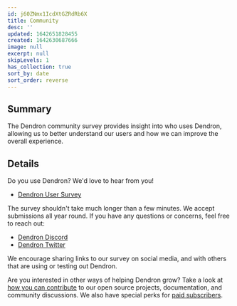 ```yaml
---
id: j60ZNmx1IcdXtGZRdRb6X
title: Community
desc: ''
updated: 1642651828455
created: 1642630687666
image: null
excerpt: null
skipLevels: 1
has_collection: true
sort_by: date
sort_order: reverse
---
```


## Summary

The Dendron community survey provides insight into who uses Dendron, allowing us to better understand our users and how we can improve the overall experience.

## Details

Do you use Dendron? We'd love to hear from you!

- [Dendron User Survey](https://link.dendron.so/74EI)

The survey shouldn't take much longer than a few minutes. We accept submissions all year round. If you have any questions or concerns, feel free to reach out:

* [Dendron Discord](https://link.dendron.so/discord)
* [Dendron Twitter](https://link.dendron.so/twitter)

We encourage sharing links to our survey on social media, and with others that are using or testing out Dendron.

Are you interested in other ways of helping Dendron grow? Take a look at [how you can contribute](https://wiki.dendron.so/notes/125c990b-6fe7-4ada-a65f-44cbde8b33f0/) to our open source projects, documentation, and community discussions. We also have special perks for [paid subscribers](https://wiki.dendron.so/notes/abda4d2a-d8a2-4dd6-8ea0-4a5661fa13c1/).

